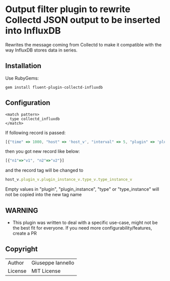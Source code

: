 # Output filter plugin to rewrite Collectd JSON output to be inserted into InfluxDB

Rewrites the message coming from Collectd to make it compatible with the way InfluxDB stores data in series.

## Installation

Use RubyGems:

    gem install fluent-plugin-collectd-influxdb

## Configuration

    <match pattern>
      type collectd_influxdb
    </match>

If following record is passed:

```js
[{"time" => 1000, "host" => 'host_v', "interval" => 5, "plugin" => 'plugin_v', "plugin_instance" => 'plugin_instance_v', "type" => 'type_v', "type_instance" => 'type_instance_v', "values" => ['v1', 'v2'], "dsnames" => ['n1', 'n2'], "dstypes" => ['t1', 't2']}]
```

then you got new record like below:

```js
[{"n1"=>"v1", "n2"=>"v2"}]
```

and the record tag will be changed to

```js
host_v.plugin_v.plugin_instance_v.type_v.type_instance_v
```

Empty values in "plugin", "plugin_instance", "type" or "type_instance" will not be copied into the new tag name


## WARNING

* This plugin was written to deal with a specific use-case, might not be the best fit for everyone. If you need more configurability/features, create a PR


## Copyright

<table>
  <tr>
    <td>Author</td><td>Giuseppe Iannello <giuseppe.iannello@brokenloop.net></td>
  </tr>
  <tr>
    <td>License</td><td>MIT License</td>
  </tr>
</table>